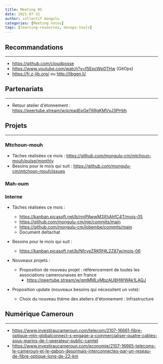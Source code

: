 ```yaml
---
title: Meeting 05
date: 2021-07-31
author: collectif mongulu
categories: [Meeting notes]
tags: [learning-resources, devops-tools]
---
```


## Recommandations
---

- <https://github.com/cloudposse>
- <https://www.youtube.com/watch?v=f5EpcWp0THw> (GitOps)
- <https://fr.z-lib.org/> ou <http://libgen.li/>


## Partenariats
---

- Retour atelier d'étonnement : <https://peertube.stream/w/p/eadEpGeT6RgKMVyJ3PHtjh>


## Projets
---

### Mtchoun-mouh

- Tâches réalisées ce mois : <https://github.com/mongulu-cm/mtchoun-mouh/pulse/monthly>
- Besoins pour le mois qui suit : <https://github.com/mongulu-cm/mtchoun-mouh/issues>

### Mah-oum

### Interne

- Tâches réalisées ce mois :
    - <https://kanban.picasoft.net/b/nnjPAwwM3XhAhfC4T/mois-05>
    - <https://github.com/mongulu-cm/nje/commits/main>
    - <https://github.com/mongulu-cm/lobembe/commits/main>
    - Document deltachat


- Besoins pour le mois qui suit :
    - <https://kanban.picasoft.net/b/NfcyeZRKRf4L2Z87w/mois-06>


- Nouveaux projets :
    - Proposition de nouveau projet : référencement de toutes les associations camerounaises en france
      - https://peertube.stream/w/qmMMLyMbzAU8HWWAk1LAQJ

- Proposition update (nouveaux besoins qui nécessitent un vote):
    - Choix du nouveau thème des ateliers d'étonnement : Infrastructure

## Numérique Cameroun
---

- <https://www.investiraucameroun.com/telecom/2107-16661-fibre-optique-mtn-globalconnect-s-engage-a-commercialiser-quatre-cables-sous-marins-de-l-operateur-public-camtel>
- <https://www.investiraucameroun.com/economie/2107-16665-telecoms-le-cameroun-et-le-gabon-desormais-interconnectes-par-un-reseau-de-fibre-optique-long-de-22-km>
